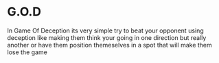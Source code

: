 # G.O.D

 In Game Of Deception its very simple try to beat your opponent using deception like making them think your going in one direction but really another or have them position themeselves in a spot that will make them lose the game